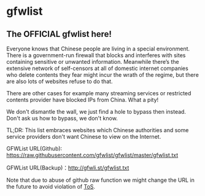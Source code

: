# gfwlist
## The OFFICIAL gfwlist here!

Everyone knows that Chinese people are living in a special environment. There is a government-run firewall that blocks and interferes with sites containing sensitive or unwanted information. Meanwhile there’s the extensive network of self-censors at all of domestic internet companies who delete contents they fear might incur the wrath of the regime, but there are also lots of websites refuse to do that.

There are other cases for example many streaming services or restricted contents provider have blocked IPs from China. What a pity!

We don't dismantle the wall, we just find a hole to bypass then instead. Don't ask us how to bypass, we don't know.

TL;DR: This list embraces websites which Chinese authorities and some service providers don't want Chinese to view on the Internet.

GFWList URL(Github): https://raw.githubusercontent.com/gfwlist/gfwlist/master/gfwlist.txt

GFWList URL(Backup)：http://gfwli.st/gfwlist.txt

Note that due to abuse of github raw function we might change the URL in the future to avoid violation of [ToS](https://github.com/site/terms).
